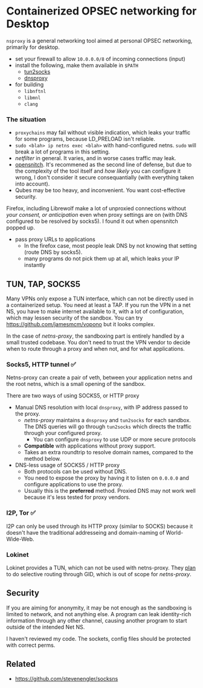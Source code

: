 # Containerized OPSEC networking for Desktop

`nsproxy` is a general networking tool aimed at personal OPSEC networking, primarily for desktop.

- set your firewall to allow `10.0.0.0/8` of incoming connections (input)
- install the following, make them available in `$PATH`
  - [tun2socks](https://github.com/xjasonlyu/tun2socks)
  - [dnsproxy](https://github.com/AdguardTeam/dnsproxy)
- for building
  - `libnftnl`
  - `libmnl`
  - `clang` 


### The situation

- `proxychains` may fail without visible indication, which leaks your traffic for some programs, because LD_PRELOAD isn't reliable.
- `sudo <blah> ip netns exec <blah>` with hand-configured netns. `sudo` will break a lot of programs in this setting.
- *netfilter* in general. It varies, and in worse cases traffic may leak.
- [opensnitch](https://github.com/evilsocket/opensnitch). It's recommened as the second line of defense, but due to the complexity of the tool itself and *how likely* you can configure it wrong, I don't consider it secure consequantially (with everything taken into account).
- Qubes may be too heavy, and inconvenient. You want cost-effective security.

Firefox, including Librewolf make a lot of unproxied connections without *your consent, or anticipation* even when proxy settings are on (with DNS configured to be resolved by socks5). I found it out when opensnitch popped up.

- pass proxy URLs to applications
  - In the firefox case, most people leak DNS by not knowing that setting (route DNS by socks5).
  - many programs do not pick them up at all, which leaks your IP instantly

## TUN, TAP, SOCKS5

Many VPNs only expose a TUN interface, which can not be directly used in a containerized setup. You need at least a TAP. If you run the VPN in a net NS, you have to make internet available to it, with a lot of configuration, which may lessen security of the sandbox. You can try https://github.com/jamesmcm/vopono but it looks complex.

In the case of *netns-proxy*, the sandboxing part is entirely handled by a small trusted codebase. You don't need to trust the VPN vendor to decide when to route through a proxy and when not, and for what applications.

### Socks5, HTTP tunnel ✅

Netns-proxy can create a pair of veth, between your application netns and the root netns, which is a small opening of the sandbox.

There are two ways of using SOCKS5, or HTTP proxy

- Manual DNS resolution with local `dnsproxy`, with IP address passed to the proxy.
  - *netns-proxy* maintains a `dnsproxy` and `tun2socks` for each sandbox. The DNS queries will go through `tun2socks` which directs the traffic through your configured proxy.
    - You can configure `dnsproxy` to use UDP or more secure protocols
  - **Compatible** with applications without proxy support.
  - Takes an extra roundtrip to resolve domain names, compared to the method below.
- DNS-less usage of SOCKS5 / HTTP proxy
  - Both protocols can be used without DNS. 
  - You need to expose the proxy by having it to listen on `0.0.0.0` and configure applications to use the proxy.
  - Usually this is the **preferred** method. Proxied DNS may not work well because it's less tested for proxy vendors.

### I2P, Tor ✅

I2P can only be used through its HTTP proxy (similar to SOCKS) because it doesn't have the traditional addresseing and domain-naming of World-Wide-Web.

### Lokinet

Lokinet provides a TUN, which can not be used with netns-proxy. They [plan](https://github.com/oxen-io/lokinet/issues/2140) to do selective routing through GID, which is out of scope for *netns-proxy*.

## Security

If you are aiming for anonymity, it may be not enough as the sandboxing is limited to network, and not anything else. A program can leak identity-rich information through any other channel, causing another program to start outside of the intended Net NS.

I haven't reviewed my code. The sockets, config files should be protected with correct perms.


## Related

- https://github.com/stevenengler/socksns
